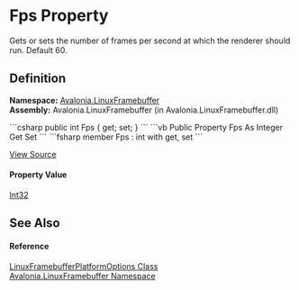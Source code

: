 # Fps Property


Gets or sets the number of frames per second at which the renderer should run. Default 60.



## Definition
**Namespace:** <a href="N_Avalonia_LinuxFramebuffer">Avalonia.LinuxFramebuffer</a>  
**Assembly:** Avalonia.LinuxFramebuffer (in Avalonia.LinuxFramebuffer.dll)

<Tabs groupId="api-code-preview">
<TabItem value="csharp" label="C#">
```csharp
public int Fps { get; set; }
```
</TabItem>
<TabItem value="vb" label="VB">
```vb
Public Property Fps As Integer
	Get
	Set
```
</TabItem>
<TabItem value="fsharp" label="F#">
```fsharp
member Fps : int with get, set
```
</TabItem>
</Tabs>



<a href="https://github.com/AvaloniaUI/Avalonia/tree/master/src/Linux/Avalonia.LinuxFramebuffer/LinuxFramebufferPlatformOptions.cs#L12" title="View the source code">View Source</a>



#### Property Value
<a href="https://learn.microsoft.com/dotnet/api/system.int32" target="_blank" rel="noopener noreferrer">Int32</a>

## See Also


#### Reference
<a href="T_Avalonia_LinuxFramebuffer_LinuxFramebufferPlatformOptions">LinuxFramebufferPlatformOptions Class</a>  
<a href="N_Avalonia_LinuxFramebuffer">Avalonia.LinuxFramebuffer Namespace</a>  

